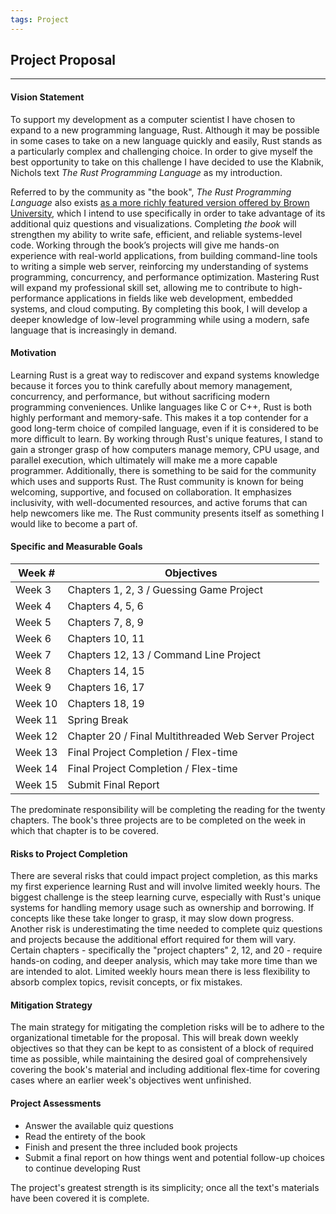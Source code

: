 ```yaml
---
tags: Project
---
```

## Project Proposal

---

#### Vision Statement

To support my development as a computer scientist I have chosen to expand to a new programming language, Rust. Although it may be possible in some cases to take on a new language quickly and easily, Rust stands as a particularly complex and challenging choice. In order to give myself the best opportunity to take on this challenge I have decided to use the Klabnik, Nichols text *The Rust Programming Language* as my introduction. 

Referred to by the community as "the book", *The Rust Programming Language* also exists [as a more richly featured version offered by Brown University](https://rust-book.cs.brown.edu/), which I intend to use specifically in order to take advantage of its additional quiz questions and visualizations. Completing *the book* will strengthen my ability to write safe, efficient, and reliable systems-level code. Working through the book’s projects will give me hands-on experience with real-world applications, from building command-line tools to writing a simple web server, reinforcing my understanding of systems programming, concurrency, and performance optimization. Mastering Rust will expand my professional skill set, allowing me to contribute to high-performance applications in fields like web development, embedded systems, and cloud computing. By completing this book, I will develop a deeper knowledge of low-level programming while using a modern, safe language that is increasingly in demand.

#### Motivation

Learning Rust is a great way to rediscover and expand systems knowledge because it forces you to think carefully about memory management, concurrency, and performance, but without sacrificing modern programming conveniences. Unlike languages like C or C++, Rust is both highly performant and memory-safe. This makes it a top contender for a good long-term choice of compiled language, even if it is considered to be more difficult to learn. By working through Rust's unique features, I stand to gain a stronger grasp of how computers manage memory, CPU usage, and parallel execution, which ultimately will make me a more capable programmer. Additionally, there is something to be said for the community which uses and supports Rust. The Rust community is known for being welcoming, supportive, and focused on collaboration. It emphasizes inclusivity, with well-documented resources, and active forums that can help newcomers like me. The Rust community presents itself as something I would like to become a part of. 

#### Specific and Measurable Goals

| Week #       | Objectives                                                 |
|--------------|------------------------------------------------------------|
| Week 3       | Chapters 1, 2, 3 / Guessing Game Project                   |
| Week 4       | Chapters 4, 5, 6                                           |
| Week 5       | Chapters 7, 8, 9                                           |
| Week 6       | Chapters 10, 11                                            |
| Week 7       | Chapters 12, 13 / Command Line Project                     |
| Week 8       | Chapters 14, 15                                            |
| Week 9       | Chapters 16, 17                                            |
| Week 10      | Chapters 18, 19                                            |
| Week 11      | Spring Break                                               |
| Week 12      | Chapter 20 / Final Multithreaded Web Server Project        |
| Week 13      | Final Project Completion / Flex-time                       |
| Week 14      | Final Project Completion / Flex-time                       |
| Week 15      | Submit Final Report                                        |

The predominate responsibility will be completing the reading for the twenty chapters. The book's three projects are to be completed on the week in which that chapter is to be covered. 

#### Risks to Project Completion

There are several risks that could impact project completion, as this marks my first experience learning Rust and will involve limited weekly hours. The biggest challenge is the steep learning curve, especially with Rust's unique systems for handling memory usage such as ownership and borrowing. If concepts like these take longer to grasp, it may slow down progress. Another risk is underestimating the time needed to complete quiz questions and projects because the additional effort required for them will vary. Certain chapters - specifically the "project chapters" 2, 12, and 20 - require hands-on coding, and deeper analysis, which may take more time than we are intended to alot. Limited weekly hours mean there is less flexibility to absorb complex topics, revisit concepts, or fix mistakes. 

#### Mitigation Strategy

The main strategy for mitigating the completion risks will be to adhere to the organizational timetable for the proposal. This will break down weekly objectives so that they can be kept to as consistent of a block of required time as possible, while maintaining the desired goal of comprehensively covering the book's material and including additional flex-time for covering cases where an earlier week's objectives went unfinished. 

#### Project Assessments

 - Answer the available quiz questions
 - Read the entirety of the book
 - Finish and present the three included book projects
 - Submit a final report on how things went and potential follow-up choices to continue developing Rust

The project's greatest strength is its simplicity; once all the text's materials have been covered it is complete.

